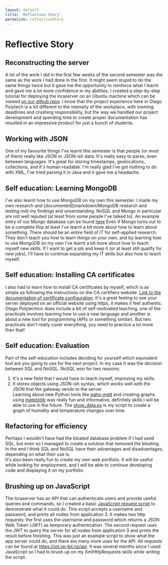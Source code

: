 ```yaml
---
layout: default
title: 'Reflective Story'
permalink: reflectiveStory
---
```


# Reflective Story
## Reconstructing the server
A lot of the work I did in the first few weeks of the second semester was the same as the work I had done in the first. It might seem stupid to do the same things twice but it gave me the opportunity to reinforce what I learnt and gave me a lot more confidence in my abilities. I created a step-by-step tutorial for deploying the loraserver on an Ubuntu machine which can be viewed [on our github repo](https://github.com/OtagoPolytechnic/DunedinIoT/tree/gh-pages/development/servers).
I know that the project experience here in Otago Polytech is a lot different to the intensity of the workplace, with looming deadlines and crushing responsibility, but the way we handled our project development and spending time to create proper documentation has resulted in an impressive product for just a bunch of students.

## Working with JSON
One of my favourite things I've learnt this semester is that people (or most of them) really like JSON or JSON-ish data. It's really easy to parse, even between languages. It's great for storing timestamps, geolocations, collections, and it's human readable. I'm really glad I've got nothing to do with XML, I've tried parsing it in Java and it gave me a headache.  

## Self education: Learning MongoDB
I've also learnt how to use MongoDB on my own this semester. I made my own research and [documented](markdown/MongoDB research and testing.md) my findings and unserstanding. NoSQL and Mongo in particular are not well reputed (at least from some people I've talked to). An example entry of our Mongo database can be found [here](https://github.com/macdo5/macdo5.github.io/blob/master/DunedinIoT_code/mongo/revised%20mongo%20collection.json) Even if Mongo turns out to be a complete flop at least I've learnt a bit more about how to learn about something. There should be an entire field of IT for self-applied research. They don't teach you how to learn things on your own, and by learning how to use MongoDB on my own I've learnt a bit more about how to teach myself new skills. If I want to get a job and keep it (or at least still qualify for new jobs), I'll have to continue expanding my IT skills but also how to teach myself.  

## Self education: Installing CA certificates
I also had to learn how to install CA certificates by myself, which is as simple as following the instructions on the CA certifiers website. [Link to the documentation of certificate configuration](markdown/ca_certificate_setup.md). It's a great feeling to see your server deployed on an official website using https, it makes it feel authentic.
Otago Polytechnic does include a bit of self-motivated teaching, one of the practicals involves learning how to use a new language and another is about a new tool for programming (APIs or something similar). But two practicals don't really cover everything, you need to practice a lot more than that!  

## Self education: Evaluation
Part of the self-education includes deciding for yourself which equivalent tool are you going to use for the next project. In my case it was the decision between SQL and NoSQL. NoSQL won for two reasons: 
1. It's a new field that I would have to teach myself, improving my skills.
2. It stores objects using JSON-ish syntax, which works well with the JSON that the gateway sends to the server.  
Learning about new Python tools like [paho-mqtt](https://pypi.python.org/pypi/paho-mqtt/1.1 "About MQTT Python client library") and creating graphs using [matplotlib](https://matplotlib.org/) was really fun and informative, definitely skills I will be able to use in the future. The [show_data.py](https://github.com/macdo5/macdo5.github.io/blob/master/DunedinIoT_code/mongo/show_data.py) is my script to create a graph of humidity and temperature changes over time.

## Refactoring for efficiency
Perhaps I wouldn't have had the bloated database problem if I had used SQL, but even so I managed to create a solution that removed the bloating. In the end I think SQL and NoSQL have their advantages and disadvantages, depending on what their use is.  
It's also been really fun to create my own web portfolio. It will be useful while looking for employment, and I will be able to continue developing code and displaying it on my portfolio.

## Brushing up on JavaScript
The loraserver has an API that can authenticate users and provide useful queries and commands, so I created a basic [JavaScript request script](https://github.com/macdo5/macdo5.github.io/blob/master/DunedinIoT_code/js%20API%20calls/loraserverAPIcall.js) to demonstrate what it could do. This script accepts a username and password, and prints all nodes from application 3. It makes two http requests: the first uses the username and password which returns a JSON Web Token (JWT) as temporary authentication. The second request uses the JWT to query the server for all nodes from application 3 and prints the result before finishing. This was just an example script to show what the app server could do, and there are many more uses for the API. All requests can be found at https://iot.op-bit.nz/api. It was several months since I used JavaScript so I had to brush up on my XmlHttpRequests skills while writing the script. 
